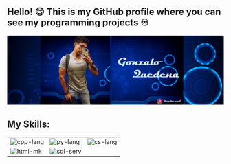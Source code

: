 ##  Hello! 😊 This is my GitHub profile where you can see my programming projects ♾️ 
![gonzalo-quedena-banner](https://raw.githubusercontent.com/GonzaQued/GonzaQued/main/src/banner-github-quedena.png)

## My Skills:

<table style="width:100%">

  <tr>
    <td>
      <img src="https://shorturl.at/mzEKW" alt="cpp-lang" width="100"/>
    </td>
    <td>
      <img src="https://shorturl.at/CIVX6" alt="py-lang" width="80"/>
    </td>
    <td>
      <img src="https://shorturl.at/irsEX" alt="cs-lang" width="150"/>
    </td>
  </tr>

  <tr>
    <td>
      <img src="https://shorturl.at/mIJMQ" alt="html-mk" width="105"/> 
    </td>
    <td>
      <img src="https://shorturl.at/uVXYZ" alt="sql-serv" width="105"/>
    </td>
  </tr>

</table>